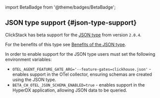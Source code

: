 import BetaBadge from '@theme/badges/BetaBadge';

## JSON type support {#json-type-support}

<BetaBadge/>

ClickStack has beta support for the [JSON type](/interfaces/formats/JSON) from version `2.0.4`.

For the benefits of this type see [Benefits of the JSON type](/use-cases/observability/clickstack/ingesting-data/otel-collector#benefits-json-type).

In order to enable support for the JSON type users must set the following environment variables:

- `OTEL_AGENT_FEATURE_GATE_ARG='--feature-gates=clickhouse.json'` - enables support in the OTel collector, ensuring schemas are created using the JSON type.
- `BETA_CH_OTEL_JSON_SCHEMA_ENABLED=true` - enables support in the HyperDX application, allowing JSON data to be queried.

